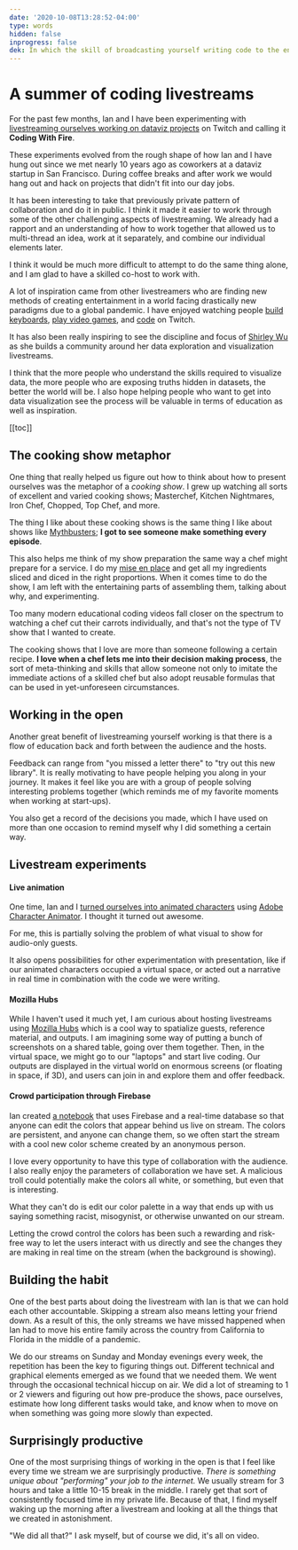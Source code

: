 ```yaml
---
date: '2020-10-08T13:28:52-04:00'
type: words
hidden: false
inprogress: false
dek: In which the skill of broadcasting yourself writing code to the entire internet is explored 
---
```


#  A summer of coding livestreams
For the past few months, Ian and I have been experimenting with [livestreaming ourselves working on dataviz projects](https://www.twitch.tv/enjalot) on Twitch and calling it **Coding With Fire**.

These experiments evolved from the rough shape of how Ian and I have hung out since we met nearly 10 years ago as coworkers at a dataviz startup in San Francisco. During coffee breaks and after work we would hang out and hack on projects that didn't fit into our day jobs. 

It has been interesting to take that previously private pattern of collaboration and do it in public. I think it made it easier to work through some of the other challenging aspects of livestreaming. We already had a rapport and an understanding of how to work together that allowed us to multi-thread an idea, work at it separately, and combine our individual elements later. 

I think it would be much more difficult to attempt to do the same thing alone, and I am glad to have a skilled co-host to work with.  

A lot of inspiration came from other livestreamers who are finding new methods of creating entertainment in a world facing drastically new paradigms due to a global pandemic. I have enjoyed watching people [build keyboards](https://www.twitch.tv/taehatypes), [play video games](https://www.twitch.tv/kruzadar), and [code](https://www.twitch.tv/codinggarden) on Twitch. 

It has also been really inspiring to see the discipline and focus of [Shirley Wu](https://www.twitch.tv/sxywu) as she builds a community around her data exploration and visualization livestreams.

I think that the more people who understand the skills required to visualize data, the more people who are exposing truths hidden in datasets, the better the world will be. I also hope helping people who want to get into data visualization see the process will be valuable in terms of education as well as inspiration.

[[toc]]

## The cooking show metaphor
One thing that really helped us figure out how to think about how to present ourselves was the metaphor of a *cooking show*. I grew up watching all sorts of excellent and varied cooking shows; Masterchef, Kitchen Nightmares, Iron Chef, Chopped, Top Chef, and more. 

The thing I like about these cooking shows is the same thing I like about shows like [Mythbusters](https://en.wikipedia.org/wiki/MythBusters); **I got to see someone make something every episode**. 

This also helps me think of my show preparation the same way a chef might prepare for a service. I do my [mise en place](https://ejfox.com/blog/step-zero/) and get all my ingredients sliced and diced in the right proportions. When it comes time to do the show, I am left with the entertaining parts of assembling them, talking about why, and experimenting.

Too many modern educational coding videos fall closer on the spectrum to watching a chef cut their carrots individually, and that's not the type of TV show that I wanted to create.

The cooking shows that I love are more than someone following a certain recipe. **I love when a chef lets me into their decision making process**, the sort of meta-thinking and skills that allow someone not only to imitate the immediate actions of a skilled chef but also adopt reusable formulas that can be used in yet-unforeseen circumstances. 

## Working in the open
Another great benefit of livestreaming yourself working is that  there is a flow of education back and forth between the audience and the hosts. 

Feedback can range from "you missed a letter there" to "try out this new library". It is really motivating to have people helping you along in your journey. It makes it feel like you are with a group of people solving interesting problems together (which reminds me of my favorite moments when working at start-ups). 

You also get a record of the decisions you made, which I have used on more than one occasion to remind myself why I did something a certain way.  

## Livestream experiments
#### Live animation
One time, Ian and I [turned ourselves into animated characters](https://twitter.com/mrejfox/status/1302420672409415681) using [Adobe Character Animator](https://www.youtube.com/watch?v=0Va3_e-4bKE). I thought it turned out awesome. 

For me, this is partially solving the problem of what visual to show for audio-only guests.

It also opens possibilities for other experimentation with presentation, like if our animated characters occupied a virtual space, or acted out a narrative in real time in combination with the code we were writing. 

#### Mozilla Hubs
While I haven't used it much yet, I am curious about hosting livestreams using [Mozilla Hubs](https://hubs.mozilla.com/docs/welcome.html) which is a cool way to spatialize guests, reference material, and outputs. I am imagining some way of putting a bunch of screenshots on a shared table, going over them together. Then, in the virtual space, we might go to our "laptops" and start live coding. Our outputs are displayed in the virtual world on enormous screens (or floating in space, if 3D), and users can join in and explore them and offer feedback.

#### Crowd participation through Firebase
Ian created [a notebook](https://observablehq.com/@codingwithfire/coding-with-doom-fire) that uses Firebase and a real-time database so that anyone can edit the colors that appear behind us live on stream. The colors are persistent, and anyone can change them, so we often start the stream with a cool new color scheme created by an anonymous person. 

I love every opportunity to have this type of collaboration with the audience. I also really enjoy the parameters of collaboration we have set. A malicious troll could potentially make the colors all white, or something, but even that is interesting. 

What they can't do is edit our color palette in a way that ends up with us saying something racist, misogynist, or otherwise unwanted on our stream. 

Letting the crowd control the colors has been such a rewarding and risk-free way to let the users interact with us directly and see the changes they are making in real time on the stream (when the background is showing). 


## Building the habit
One of the best parts about doing the livestream with Ian is that we can hold each other accountable. Skipping a stream also means letting your friend down. As a result of this, the only streams we have missed happened when Ian had to move his entire family across the country from California to Florida in the middle of a pandemic. 

We do our streams on Sunday and Monday evenings every week, the repetition has been the key to figuring things out. Different technical and graphical elements emerged as we found that we needed them. We went through the occasional technical hiccup on air. We did a lot of streaming to 1 or 2 viewers and figuring out how pre-produce the shows, pace ourselves, estimate how long different tasks would take, and know when to move on when something was going more slowly than expected. 

## Surprisingly productive
One of the most surprising things of working in the open is that I feel like every time we stream we are surprisingly productive. *There is something unique about "performing" your job to the internet.* We usually stream for 3 hours and take a little 10-15 break in the middle. I rarely get that sort of consistently focused time in my private life. Because of that, I find myself waking up the morning after a livestream and looking at all the things that we created in astonishment. 

"We did all that?" I ask myself, but of course we did, it's all on video. 
